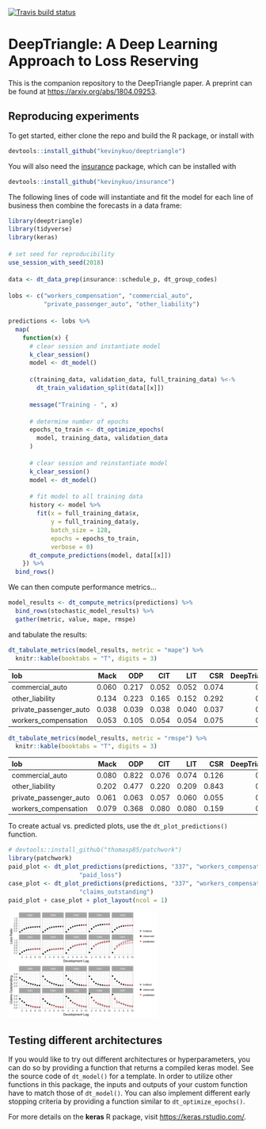 
<!-- README.md is generated from README.Rmd. Please edit that file -->

[![Travis build
status](https://travis-ci.org/kevinykuo/deeptriangle.svg?branch=master)](https://travis-ci.org/kevinykuo/deeptriangle)

# DeepTriangle: A Deep Learning Approach to Loss Reserving

This is the companion repository to the DeepTriangle paper. A preprint
can be found at <https://arxiv.org/abs/1804.09253>.

## Reproducing experiments

To get started, either clone the repo and build the R package, or
install with

``` r
devtools::install_github("kevinykuo/deeptriangle")
```

You will also need the
[insurance](https://github.com/kevinykuo/insurance) package, which can
be installed with

``` r
devtools::install_github("kevinykuo/insurance")
```

The following lines of code will instantiate and fit the model for each
line of business then combine the forecasts in a data frame:

``` r
library(deeptriangle)
library(tidyverse)
library(keras)

# set seed for reproducibility
use_session_with_seed(2018)

data <- dt_data_prep(insurance::schedule_p, dt_group_codes)

lobs <- c("workers_compensation", "commercial_auto",
          "private_passenger_auto", "other_liability")

predictions <- lobs %>%
  map(
    function(x) {
      # clear session and instantiate model
      k_clear_session()
      model <- dt_model()

      c(training_data, validation_data, full_training_data) %<-%
        dt_train_validation_split(data[[x]])

      message("Training - ", x)

      # determine number of epochs
      epochs_to_train <- dt_optimize_epochs(
        model, training_data, validation_data
      )

      # clear session and reinstantiate model
      k_clear_session()
      model <- dt_model()

      # fit model to all training data
      history <- model %>%
        fit(x = full_training_data$x,
            y = full_training_data$y,
            batch_size = 128,
            epochs = epochs_to_train,
            verbose = 0)
      dt_compute_predictions(model, data[[x]])
    }) %>%
  bind_rows()
```

We can then compute performance metrics…

``` r
model_results <- dt_compute_metrics(predictions) %>%
  bind_rows(stochastic_model_results) %>%
  gather(metric, value, mape, rmspe)
```

and tabulate the results:

``` r
dt_tabulate_metrics(model_results, metric = "mape") %>%
  knitr::kable(booktabs = "T", digits = 3)
```

| lob                      |  Mack |   ODP |   CIT |   LIT |   CSR | DeepTriangle |
| :----------------------- | ----: | ----: | ----: | ----: | ----: | -----------: |
| commercial\_auto         | 0.060 | 0.217 | 0.052 | 0.052 | 0.074 |        0.060 |
| other\_liability         | 0.134 | 0.223 | 0.165 | 0.152 | 0.292 |        0.121 |
| private\_passenger\_auto | 0.038 | 0.039 | 0.038 | 0.040 | 0.037 |        0.026 |
| workers\_compensation    | 0.053 | 0.105 | 0.054 | 0.054 | 0.075 |        0.039 |

``` r
dt_tabulate_metrics(model_results, metric = "rmspe") %>%
  knitr::kable(booktabs = "T", digits = 3)
```

| lob                      |  Mack |   ODP |   CIT |   LIT |   CSR | DeepTriangle |
| :----------------------- | ----: | ----: | ----: | ----: | ----: | -----------: |
| commercial\_auto         | 0.080 | 0.822 | 0.076 | 0.074 | 0.126 |        0.085 |
| other\_liability         | 0.202 | 0.477 | 0.220 | 0.209 | 0.843 |        0.171 |
| private\_passenger\_auto | 0.061 | 0.063 | 0.057 | 0.060 | 0.055 |        0.036 |
| workers\_compensation    | 0.079 | 0.368 | 0.080 | 0.080 | 0.159 |        0.064 |

To create actual vs. predicted plots, use the `dt_plot_predictions()`
function.

``` r
# devtools::install_github("thomasp85/patchwork")
library(patchwork)
paid_plot <- dt_plot_predictions(predictions, "337", "workers_compensation",
                    "paid_loss")
case_plot <- dt_plot_predictions(predictions, "337", "workers_compensation",
                    "claims_outstanding")
paid_plot + case_plot + plot_layout(ncol = 1)
```

<img src="man/figures/README-unnamed-chunk-5-1.png" width="60%" />

## Testing different architectures

If you would like to try out different architectures or hyperparameters,
you can do so by providing a function that returns a compiled keras
model. See the source code of `dt_model()` for a template. In order to
utilize other functions in this package, the inputs and outputs of your
custom function have to match those of `dt_model()`. You can also
implement different early stopping criteria by providing a function
similar to `dt_optimize_epochs()`.

For more details on the **keras** R package, visit
<https://keras.rstudio.com/>.
